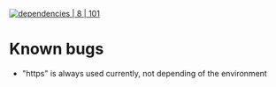 [![dependencies | 8 | 101](https://img.shields.io/badge/dependencies-8%20|%20101-blue.svg)](DEPENDENCIES.md)

# Known bugs

* "https" is always used currently, not depending of the environment
